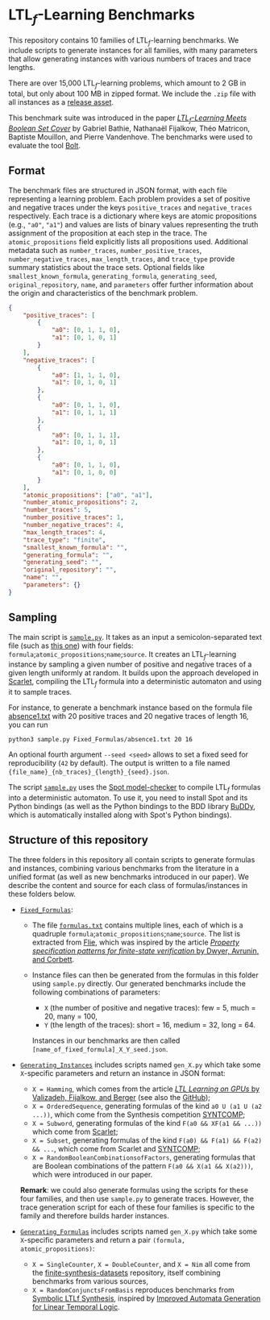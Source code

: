 # $\mathsf{LTL}_f$-Learning Benchmarks

This repository contains $10$ families of $\mathsf{LTL}_f$-learning benchmarks.
We include scripts to generate instances for all families, with many parameters that allow generating instances with various numbers of traces and trace lengths.

There are over 15,000 $\mathsf{LTL}_f$-learning problems, which amount to 2 GB in total, but only about 100 MB in zipped format. We include the `.zip` file with all instances as a [release asset](https://github.com/SynthesisLab/LTLf_Learning_Benchmarks/releases/tag/benchmark).

This benchmark suite was introduced in the paper [*LTL$_f$-Learning Meets Boolean Set Cover*](https://arxiv.org/abs/2509.24616) by Gabriel Bathie, Nathanaël Fijalkow, Théo Matricon, Baptiste Mouillon, and Pierre Vandenhove. The benchmarks were used to evaluate the tool [Bolt](https://github.com/SynthesisLab/Bolt).

## Format

The benchmark files are structured in JSON format, with each file representing a learning problem.
Each problem provides a set of positive and negative traces under the keys `positive_traces` and `negative_traces` respectively.
Each trace is a dictionary where keys are atomic propositions (e.g., `"a0"`, `"a1"`) and values are lists of binary values representing the truth assignment of the proposition at each step in the trace.
The `atomic_propositions` field explicitly lists all propositions used.
Additional metadata such as `number_traces`, `number_positive_traces`, `number_negative_traces`, `max_length_traces`, and `trace_type` provide summary statistics about the trace sets. Optional fields like `smallest_known_formula`, `generating_formula`, `generating_seed`, `original_repository`, `name`, and `parameters` offer further information about the origin and characteristics of the benchmark problem.

```json
{
    "positive_traces": [
        {
            "a0": [0, 1, 1, 0],
            "a1": [0, 1, 0, 1]
        }
    ],
    "negative_traces": [
        {
            "a0": [1, 1, 1, 0],
            "a1": [0, 1, 0, 1]
        },
        {
            "a0": [0, 1, 1, 0],
            "a1": [0, 1, 1, 1]
        },
        {
            "a0": [0, 1, 1, 1],
            "a1": [0, 1, 0, 1]
        },
        {
            "a0": [0, 1, 1, 0],
            "a1": [0, 1, 0, 0]
        }
    ],
    "atomic_propositions": ["a0", "a1"],
    "number_atomic_propositions": 2,
    "number_traces": 5,
    "number_positive_traces": 1,
    "number_negative_traces": 4,
    "max_length_traces": 4,
    "trace_type": "finite",
    "smallest_known_formula": "",
    "generating_formula": "",
    "generating_seed": "",
    "original_repository": "",
    "name": "",
    "parameters": {}
}
```

## Sampling

The main script is [`sample.py`](./sample.py).
It takes as an input a semicolon-separated text file (such as [this one](./Fixed_Formulas/absence1.txt)) with four fields: `formula`;`atomic_propositions`;`name`;`source`.
It creates an $\mathsf{LTL}_f$-learning instance by sampling a given number of positive and negative traces of a given length uniformly at random.
It builds upon the approach developed in [Scarlet](https://github.com/rajarshi008/Scarlet), compiling the $\mathsf{LTL}_f$ formula into a deterministic automaton and using it to sample traces.

For instance, to generate a benchmark instance based on the formula file [absence1.txt](./Fixed_Formulas/absence1.txt) with $20$ positive traces and $20$ negative traces of length $16$, you can run

```python3 sample.py Fixed_Formulas/absence1.txt 20 16```

An optional fourth argument `--seed <seed>` allows to set a fixed seed for reproducibility (`42` by default).
The output is written to a file named `{file_name}_{nb_traces}_{length}_{seed}.json`.

The script [`sample.py`](./sample.py) uses the [Spot model-checker](https://spot.lre.epita.fr/) to compile $\mathsf{LTL}_f$ formulas into a deterministic automaton.
To use it, you need to install Spot and its Python bindings (as well as the Python bindings to the BDD library [BuDDy](https://buddy.sourceforge.net/manual/main.html), which is automatically installed along with Spot's Python bindings).

## Structure of this repository
The three folders in this repository all contain scripts to generate formulas and instances, combining various benchmarks from the literature in a unified format (as well as new benchmarks introduced in our paper).
We describe the content and source for each class of formulas/instances in these folders below.

* [`Fixed_Formulas`](./Fixed_Formulas):
	- The file [`formulas.txt`](./Fixed_Formulas/formulas.txt) contains multiple lines, each of which is a quadruple `formula`;`atomic_propositions`;`name`;`source`. The list is extracted from [Flie](https://github.com/ivan-gavran/samples2LTL), which was inspired by the article [*Property specification patterns for finite-state verification* by Dwyer, Avrunin, and Corbett](https://dl.acm.org/doi/abs/10.1145/298595.298598).
	- Instance files can then be generated from the formulas in this folder using `sample.py` directly. Our generated benchmarks include the following combinations of parameters:
		* `X` (the number of positive and negative traces): few = 5, much = 20, many = 100,
		* `Y` (the length of the traces): short = 16, medium = 32, long = 64.

      Instances in our benchmarks are then called `[name_of_fixed_formula]_X_Y_seed.json`.

* [`Generating_Instances`](./Generating_Instances) includes scripts named `gen_X.py` which take some `X`-specific parameters and return an instance in JSON format:
	- `X = Hamming`, which comes from the article [*LTL Learning on GPUs* by Valizadeh, Fijalkow, and Berger](https://link.springer.com/chapter/10.1007/978-3-031-65633-0_10) (see also the [GitHub](https://github.com/MojtabaValizadeh/ltl-learning-on-gpus));
	- `X = OrderedSequence`, generating formulas of the kind `a0 U (a1 U (a2 ...))`, which come from the Synthesis competition [SYNTCOMP](https://github.com/SYNTCOMP/benchmarks/tree/master/tlsf-fin/Patterns/Uright);
	- `X = Subword`, generating formulas of the kind `F(a0 && XF(a1 && ...))` which come from [Scarlet](https://github.com/rajarshi008/Scarlet);
	- `X = Subset`, generating formulas of the kind `F(a0) && F(a1) && F(a2) && ...`, which come from Scarlet and [SYNTCOMP](https://github.com/SYNTCOMP/benchmarks/tree/master/tlsf-fin/Patterns/GFand);
	- `X = RandomBooleanCombinationsofFactors`, generating formulas that are Boolean combinations of the pattern `F(a0 && X(a1 && X(a2)))`, which were introduced in our paper.

  **Remark**: we could also generate formulas using the scripts for these four families, and then use `sample.py` to generate traces. However, the trace generation script for each of these four families is specific to the family and therefore builds harder instances.

* [`Generating_Formulas`](./Generating_Formulas) includes scripts named `gen_X.py` which take some `X`-specific parameters and return a pair `(formula, atomic_propositions)`:
	- `X = SingleCounter`, `X = DoubleCounter`, and `X = Nim` all come from the [finite-synthesis-datasets](https://github.com/whitemech/finite-synthesis-datasets) repository, itself combining benchmarks from various sources,
	- `X = RandomConjunctsFromBasis` reproduces benchmarks from [Symbolic LTLf Synthesis](https://arxiv.org/abs/1705.08426), inspired by [Improved Automata Generation for Linear Temporal Logic](https://link.springer.com/chapter/10.1007/3-540-48683-6_23).
